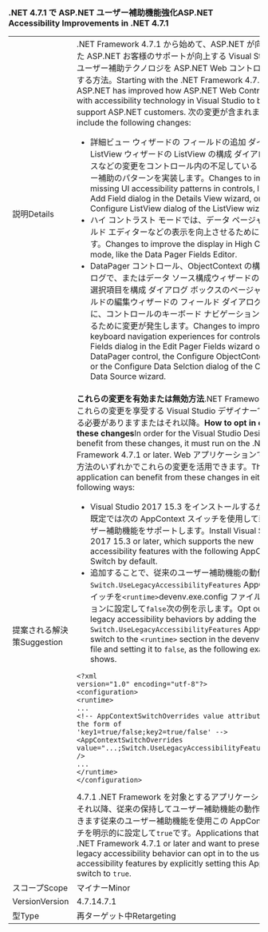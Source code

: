 ### <a name="aspnet-accessibility-improvements-in-net-471"></a><span data-ttu-id="6237b-101">.NET 4.7.1 で ASP.NET ユーザー補助機能強化</span><span class="sxs-lookup"><span data-stu-id="6237b-101">ASP.NET Accessibility Improvements in .NET 4.7.1</span></span>

|   |   |
|---|---|
|<span data-ttu-id="6237b-102">説明</span><span class="sxs-lookup"><span data-stu-id="6237b-102">Details</span></span>|<span data-ttu-id="6237b-103">.NET Framework 4.7.1 から始めて、ASP.NET が向上しました ASP.NET お客様のサポートが向上する Visual Studio でのユーザー補助テクノロジを ASP.NET Web コントロールを操作する方法。</span><span class="sxs-lookup"><span data-stu-id="6237b-103">Starting with the .NET Framework 4.7.1, ASP.NET has improved how ASP.NET Web Controls work with accessibility technology in Visual Studio to better support ASP.NET customers.</span></span>  <span data-ttu-id="6237b-104">次の変更が含まれます。</span><span class="sxs-lookup"><span data-stu-id="6237b-104">These include the following changes:</span></span><ul><li><span data-ttu-id="6237b-105">詳細ビュー ウィザードの フィールドの追加 ダイアログや ListView ウィザードの ListView の構成 ダイアログ ボックスなどの変更をコントロール内の不足している UI ユーザー補助のパターンを実装します。</span><span class="sxs-lookup"><span data-stu-id="6237b-105">Changes to implement missing UI accessibility patterns in controls, like the Add Field dialog in the Details View wizard, or the Configure ListView dialog of the ListView wizard.</span></span></li><li><span data-ttu-id="6237b-106">ハイ コントラスト モードでは、データ ページャー フィールド エディターなどの表示を向上させるために変更します。</span><span class="sxs-lookup"><span data-stu-id="6237b-106">Changes to improve the display in High Contrast mode, like the Data Pager Fields Editor.</span></span></li><li><span data-ttu-id="6237b-107">DataPager コントロール、ObjectContext の構成 ダイアログで、またはデータ ソース構成ウィザードの データの選択項目を構成 ダイアログ ボックスのページャー フィールドの編集ウィザードの フィールド ダイアログと同様に、コントロールのキーボード ナビゲーションを向上させるために変更が発生します。</span><span class="sxs-lookup"><span data-stu-id="6237b-107">Changes to improve the keyboard navigation experiences for controls, like the Fields dialog in the Edit Pager Fields wizard of the DataPager control, the Configure ObjectContext dialog, or the Configure Data Selction dialog of the Configure Data Source wizard.</span></span></li></ul>|
|<span data-ttu-id="6237b-108">提案される解決策</span><span class="sxs-lookup"><span data-stu-id="6237b-108">Suggestion</span></span>|<span data-ttu-id="6237b-109"><strong>これらの変更を有効または無効方法</strong>.NET Framework 4.7.1 をこれらの変更を享受する Visual Studio デザイナーで、実行する必要がありますまたはそれ以降。</span><span class="sxs-lookup"><span data-stu-id="6237b-109"><strong>How to opt in or out of these changes</strong>In order for the Visual Studio Designer to benefit from these changes, it must run on the .NET Framework 4.7.1 or later.</span></span> <span data-ttu-id="6237b-110">Web アプリケーションでは、次の方法のいずれかでこれらの変更を活用できます。</span><span class="sxs-lookup"><span data-stu-id="6237b-110">The web application can benefit from these changes in either of the following ways:</span></span><ul><li><span data-ttu-id="6237b-111">Visual Studio 2017 15.3 をインストールするか、後で、既定では次の AppContext スイッチを使用して新しいユーザー補助機能をサポートします。</span><span class="sxs-lookup"><span data-stu-id="6237b-111">Install Visual Studio 2017 15.3 or later, which supports the new accessibility features with the following AppContext Switch by default.</span></span></li><li><span data-ttu-id="6237b-112">追加することで、従来のユーザー補助機能の動作を除外、 <code>Switch.UseLegacyAccessibilityFeatures</code> AppContext スイッチを<code>&lt;runtime&gt;</code>devenv.exe.config ファイルでセクションに設定して<code>false</code>次の例を示します。</span><span class="sxs-lookup"><span data-stu-id="6237b-112">Opt out of the legacy accessibility behaviors by adding the <code>Switch.UseLegacyAccessibilityFeatures</code> AppContext switch to the <code>&lt;runtime&gt;</code> section in the devenv.exe.config file and setting it to <code>false</code>, as the following example shows.</span></span></li></ul><pre><code class="language-xml">&lt;?xml version=&quot;1.0&quot; encoding=&quot;utf-8&quot;?&gt;&#13;&#10;&lt;configuration&gt;&#13;&#10;&lt;runtime&gt;&#13;&#10;...&#13;&#10;&lt;!-- AppContextSwitchOverrides value attribute is in the form of &#39;key1=true/false;key2=true/false&#39;  --&gt;&#13;&#10;&lt;AppContextSwitchOverrides value=&quot;...;Switch.UseLegacyAccessibilityFeatures=false&quot; /&gt;&#13;&#10;...&#13;&#10;&lt;/runtime&gt;&#13;&#10;&lt;/configuration&gt;&#13;&#10;</code></pre><span data-ttu-id="6237b-113">4.7.1 .NET Framework を対象とするアプリケーションまたはそれ以降、従来の保持してユーザー補助機能の動作を有効にできます従来のユーザー補助機能を使用この AppContext スイッチを明示的に設定して<code>true</code>です。</span><span class="sxs-lookup"><span data-stu-id="6237b-113">Applications that target the .NET Framework 4.7.1 or later and want to preserve the legacy accessibility behavior can opt in to the use of legacy accessibility features by explicitly setting this AppContext switch to <code>true</code>.</span></span>|
|<span data-ttu-id="6237b-114">スコープ</span><span class="sxs-lookup"><span data-stu-id="6237b-114">Scope</span></span>|<span data-ttu-id="6237b-115">マイナー</span><span class="sxs-lookup"><span data-stu-id="6237b-115">Minor</span></span>|
|<span data-ttu-id="6237b-116">Version</span><span class="sxs-lookup"><span data-stu-id="6237b-116">Version</span></span>|<span data-ttu-id="6237b-117">4.7.1</span><span class="sxs-lookup"><span data-stu-id="6237b-117">4.7.1</span></span>|
|<span data-ttu-id="6237b-118">型</span><span class="sxs-lookup"><span data-stu-id="6237b-118">Type</span></span>|<span data-ttu-id="6237b-119">再ターゲット中</span><span class="sxs-lookup"><span data-stu-id="6237b-119">Retargeting</span></span>|

